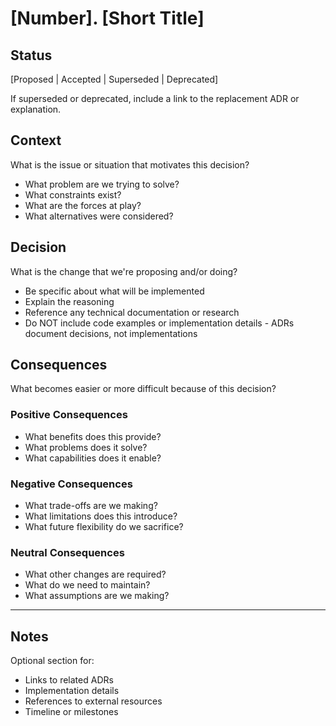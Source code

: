 # [Number]. [Short Title]

## Status

[Proposed | Accepted | Superseded | Deprecated]

If superseded or deprecated, include a link to the replacement ADR or explanation.

## Context

What is the issue or situation that motivates this decision?

- What problem are we trying to solve?
- What constraints exist?
- What are the forces at play?
- What alternatives were considered?

## Decision

What is the change that we're proposing and/or doing?

- Be specific about what will be implemented
- Explain the reasoning
- Reference any technical documentation or research
- Do NOT include code examples or implementation details - ADRs document decisions, not implementations

## Consequences

What becomes easier or more difficult because of this decision?

### Positive Consequences
- What benefits does this provide?
- What problems does it solve?
- What capabilities does it enable?

### Negative Consequences
- What trade-offs are we making?
- What limitations does this introduce?
- What future flexibility do we sacrifice?

### Neutral Consequences
- What other changes are required?
- What do we need to maintain?
- What assumptions are we making?

---

## Notes

Optional section for:
- Links to related ADRs
- Implementation details
- References to external resources
- Timeline or milestones
